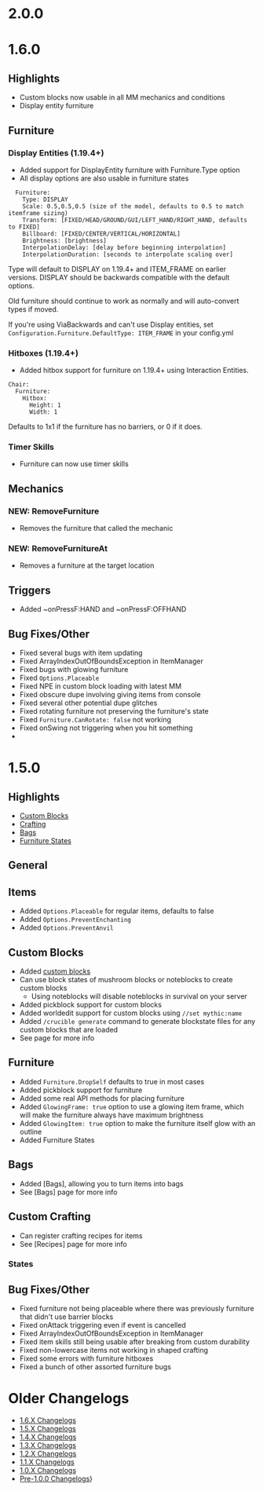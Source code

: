 2.0.0 
=====

1.6.0
=====

Highlights
----------
- Custom blocks now usable in all MM mechanics and conditions
- Display entity furniture

Furniture
---------
### Display Entities (1.19.4+)
- Added support for DisplayEntity furniture with Furniture.Type option 
- All display options are also usable in furniture states
```
  Furniture:
    Type: DISPLAY
    Scale: 0.5,0.5,0.5 (size of the model, defaults to 0.5 to match itemframe sizing)
    Transform: [FIXED/HEAD/GROUND/GUI/LEFT_HAND/RIGHT_HAND, defaults to FIXED]
    Billboard: [FIXED/CENTER/VERTICAL/HORIZONTAL]
    Brightness: [brightness]
    InterpolationDelay: [delay before beginning interpolation]
    InterpolationDuration: [seconds to interpolate scaling over]
```
Type will default to DISPLAY on 1.19.4+ and ITEM_FRAME on earlier versions. DISPLAY should be backwards compatible with the default options. 

Old furniture should continue to work as normally and will auto-convert types if moved. 

If you're using ViaBackwards and can't use Display entities, set `Configuration.Furniture.DefaultType: ITEM_FRAME` in your config.yml

### Hitboxes (1.19.4+)
- Added hitbox support for furniture on 1.19.4+ using Interaction Entities.
```
Chair:
  Furniture:
    Hitbox:
      Height: 1
      Width: 1
```
Defaults to 1x1 if the furniture has no barriers, or 0 if it does.

### Timer Skills
- Furniture can now use timer skills

Mechanics
---------
### NEW: RemoveFurniture
- Removes the furniture that called the mechanic

### NEW: RemoveFurnitureAt
- Removes a furniture at the target location

Triggers
--------
- Added ~onPressF:HAND and ~onPressF:OFFHAND

Bug Fixes/Other
---------------
- Fixed several bugs with item updating
- Fixed ArrayIndexOutOfBoundsException in ItemManager
- Fixed bugs with glowing furniture
- Fixed `Options.Placeable`
- Fixed NPE in custom block loading with latest MM
- Fixed obscure dupe involving giving items from console
- Fixed several other potential dupe glitches
- Fixed rotating furniture not preserving the furniture's state
- Fixed `Furniture.CanRotate: false` not working
- Fixed onSwing not triggering when you hit something
- 

1.5.0
=====

Highlights
----------
- [Custom Blocks](Custom-Blocks)
- [Crafting](Recipes)
- [Bags](Bags)
- [Furniture States](Furniture-States)

General
-------

Items
-----
- Added `Options.Placeable` for regular items, defaults to false
- Added `Options.PreventEnchanting`
- Added `Options.PreventAnvil`

Custom Blocks
-------------
- Added [custom blocks](Custom-Blocks)
- Can use block states of mushroom blocks or noteblocks to create custom blocks
  - Using noteblocks will disable noteblocks in survival on your server
- Added pickblock support for custom blocks
- Added worldedit support for custom blocks using `//set mythic:name`
- Added `/crucible generate` command to generate blockstate files for any custom blocks that are loaded
- See page for more info

Furniture
---------
- Added `Furniture.DropSelf` defaults to true in most cases
- Added pickblock support for furniture
- Added some real API methods for placing furniture
- Added `GlowingFrame: true` option to use a glowing item frame, which will make the furniture always have maximum brightness
- Added `GlowingItem: true` option to make the furniture itself glow with an outline
- Added Furniture States

Bags
---------------
- Added [Bags], allowing you to turn items into bags
- See [Bags] page for more info

Custom Crafting
---------------
- Can register crafting recipes for items
- See [Recipes] page for more info

### States

Bug Fixes/Other
---------------
- Fixed furniture not being placeable where there was previously furniture that didn't use barrier blocks
- Fixed onAttack triggering even if event is cancelled
- Fixed ArrayIndexOutOfBoundsException in ItemManager
- Fixed item skills still being usable after breaking from custom durability
- Fixed non-lowercase items not working in shaped crafting
- Fixed some errors with furniture hitboxes
- Fixed a bunch of other assorted furniture bugs



Older Changelogs
================
-   [1.6.X Changelogs](/1.6.x_changelogs)
-   [1.5.X Changelogs](/1.5.x_changelogs)
-   [1.4.X Changelogs](/1.4.x_changelogs)
-   [1.3.X Changelogs](/1.3.x_changelogs)
-   [1.2.X Changelogs](/1.2.x_changelogs)
-   [1.1.X Changelogs](/1.1.x_changelogs)
-   [1.0.X Changelogs](/1.0.x_changelogs)
-   [Pre-1.0.0 Changelogs](/pre-1.0_changelogs)}
